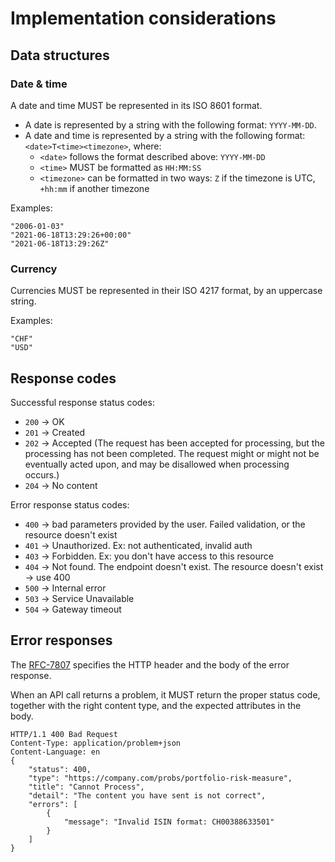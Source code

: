 # Implementation considerations

## Data structures

### Date & time
A date and time MUST be represented in its ISO 8601 format.

- A date is represented by a string with the following format: `YYYY-MM-DD`.
- A date and time is represented by a string with the following format: `<date>T<time><timezone>`, where:
    - `<date>` follows the format described above: `YYYY-MM-DD`
    - `<time>` MUST be formatted as `HH:MM:SS`
    - `<timezone>` can be formatted in two ways: `Z` if the timezone is UTC, `+hh:mm` if another timezone

Examples:
```
"2006-01-03"
"2021-06-18T13:29:26+00:00"
"2021-06-18T13:29:26Z"
```

### Currency
Currencies MUST be represented in their ISO 4217 format, by an uppercase string.

Examples:
```
"CHF"
"USD"
```

## Response codes

Successful response status codes:
- `200` -> OK
- `201` -> Created
- `202` -> Accepted (The request has been accepted for processing, but the processing has not been completed. The request might or might not be eventually acted upon, and may be disallowed when processing occurs.)
- `204` -> No content

Error response status codes:
- `400` -> bad parameters provided by the user. Failed validation, or the resource doesn't exist
- `401` -> Unauthorized. Ex: not authenticated, invalid auth
- `403` -> Forbidden. Ex: you don't have access to this resource
- `404` -> Not found. The endpoint doesn't exist. The resource doesn't exist -> use 400
- `500` -> Internal error
- `503` -> Service Unavailable
- `504` -> Gateway timeout


## Error responses

The [RFC-7807](https://www.rfc-editor.org/rfc/rfc7807) specifies the HTTP header and the body of the error response.

When an API call returns a problem, it MUST return the proper status code, together with the right content type, and the expected attributes in the body.

```
HTTP/1.1 400 Bad Request
Content-Type: application/problem+json
Content-Language: en
{
    "status": 400,
    "type": "https://company.com/probs/portfolio-risk-measure",
    "title": "Cannot Process",
    "detail": "The content you have sent is not correct",
    "errors": [
        {
            "message": "Invalid ISIN format: CH00388633501"
        }
    ]
}
```

